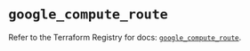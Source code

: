 # `google_compute_route`

Refer to the Terraform Registry for docs: [`google_compute_route`](https://registry.terraform.io/providers/hashicorp/google-beta/6.5.0/docs/resources/google_compute_route).
